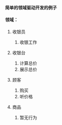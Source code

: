 #### 简单的领域驱动开发的例子 

#### 领域：
1. 收银员
    1. 收银工作
    
2. 收银台
    1. 计算总价
    2. 展示总价
    
3. 顾客
    1. 购买
    2. 听价格

4. 商品
    1. 暂无行为